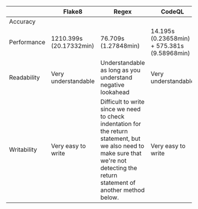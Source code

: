 || Flake8 | Regex | CodeQL |
|---|---|---|---|
Accuracy | | | |
Performance | 1210.399s (20.17332min) | 76.709s (1.27848min) | 14.195s (0.23658min) + 575.381s (9.58968min)|
Readability | Very understandable | Understandable as long as you understand negative lookahead | Very understandable |
Writability | Very easy to write | Difficult to write since we need to check indentation for the return statement, but we also need to make sure that we're not detecting the return statement of another method below. | Very easy to write |
